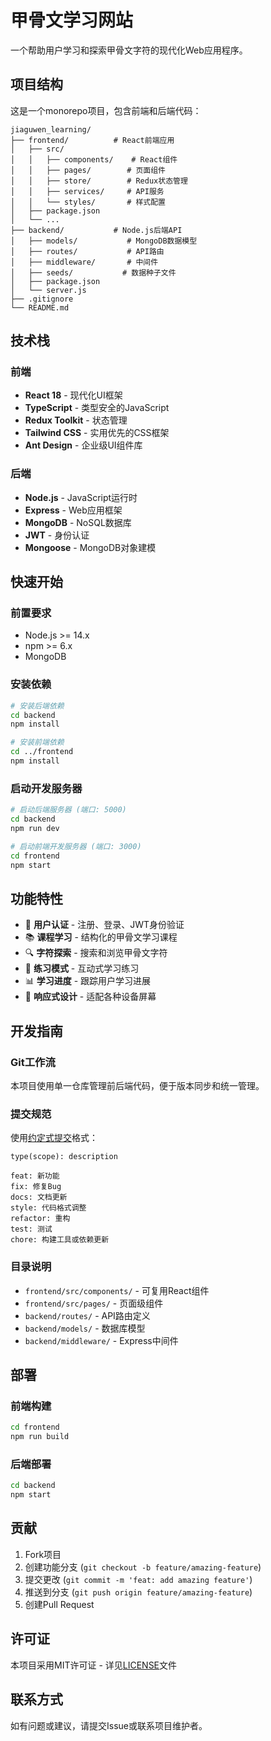 # 甲骨文学习网站

一个帮助用户学习和探索甲骨文字符的现代化Web应用程序。

## 项目结构

这是一个monorepo项目，包含前端和后端代码：

```
jiaguwen_learning/
├── frontend/          # React前端应用
│   ├── src/
│   │   ├── components/    # React组件
│   │   ├── pages/        # 页面组件
│   │   ├── store/        # Redux状态管理
│   │   ├── services/     # API服务
│   │   └── styles/       # 样式配置
│   ├── package.json
│   └── ...
├── backend/           # Node.js后端API
│   ├── models/           # MongoDB数据模型
│   ├── routes/           # API路由
│   ├── middleware/       # 中间件
│   ├── seeds/           # 数据种子文件
│   ├── package.json
│   └── server.js
├── .gitignore
└── README.md
```

## 技术栈

### 前端
- **React 18** - 现代化UI框架
- **TypeScript** - 类型安全的JavaScript
- **Redux Toolkit** - 状态管理
- **Tailwind CSS** - 实用优先的CSS框架
- **Ant Design** - 企业级UI组件库

### 后端
- **Node.js** - JavaScript运行时
- **Express** - Web应用框架
- **MongoDB** - NoSQL数据库
- **JWT** - 身份认证
- **Mongoose** - MongoDB对象建模

## 快速开始

### 前置要求
- Node.js >= 14.x
- npm >= 6.x
- MongoDB

### 安装依赖

```bash
# 安装后端依赖
cd backend
npm install

# 安装前端依赖
cd ../frontend
npm install
```

### 启动开发服务器

```bash
# 启动后端服务器 (端口: 5000)
cd backend
npm run dev

# 启动前端开发服务器 (端口: 3000)
cd frontend
npm start
```

## 功能特性

- 🔐 **用户认证** - 注册、登录、JWT身份验证
- 📚 **课程学习** - 结构化的甲骨文学习课程
- 🔍 **字符探索** - 搜索和浏览甲骨文字符
- 💪 **练习模式** - 互动式学习练习
- 📊 **学习进度** - 跟踪用户学习进展
- 📱 **响应式设计** - 适配各种设备屏幕

## 开发指南

### Git工作流
本项目使用单一仓库管理前后端代码，便于版本同步和统一管理。

### 提交规范
使用[约定式提交](https://www.conventionalcommits.org/zh-hans/)格式：

```
type(scope): description

feat: 新功能
fix: 修复Bug
docs: 文档更新
style: 代码格式调整
refactor: 重构
test: 测试
chore: 构建工具或依赖更新
```

### 目录说明
- `frontend/src/components/` - 可复用React组件
- `frontend/src/pages/` - 页面级组件
- `backend/routes/` - API路由定义
- `backend/models/` - 数据库模型
- `backend/middleware/` - Express中间件

## 部署

### 前端构建
```bash
cd frontend
npm run build
```

### 后端部署
```bash
cd backend
npm start
```

## 贡献

1. Fork项目
2. 创建功能分支 (`git checkout -b feature/amazing-feature`)
3. 提交更改 (`git commit -m 'feat: add amazing feature'`)
4. 推送到分支 (`git push origin feature/amazing-feature`)
5. 创建Pull Request

## 许可证

本项目采用MIT许可证 - 详见[LICENSE](LICENSE)文件

## 联系方式

如有问题或建议，请提交Issue或联系项目维护者。